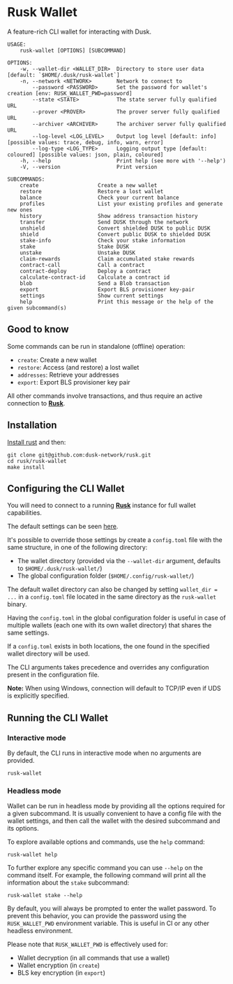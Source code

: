 # Rusk Wallet

A feature-rich CLI wallet for interacting with Dusk.

```
USAGE:
    rusk-wallet [OPTIONS] [SUBCOMMAND]

OPTIONS:
    -w, --wallet-dir <WALLET_DIR>  Directory to store user data [default: `$HOME/.dusk/rusk-wallet`]
    -n, --network <NETWORK>        Network to connect to
        --password <PASSWORD>      Set the password for wallet's creation [env: RUSK_WALLET_PWD=password]
        --state <STATE>            The state server fully qualified URL
        --prover <PROVER>          The prover server fully qualified URL
        --archiver <ARCHIVER>      The archiver server fully qualified URL
        --log-level <LOG_LEVEL>    Output log level [default: info] [possible values: trace, debug, info, warn, error]
        --log-type <LOG_TYPE>      Logging output type [default: coloured] [possible values: json, plain, coloured]
    -h, --help                     Print help (see more with '--help')
    -V, --version                  Print version

SUBCOMMANDS:
    create                   Create a new wallet
    restore                  Restore a lost wallet
    balance                  Check your current balance
    profiles                 List your existing profiles and generate new ones
    history                  Show address transaction history
    transfer                 Send DUSK through the network
    unshield                 Convert shielded DUSK to public DUSK
    shield                   Convert public DUSK to shielded DUSK
    stake-info               Check your stake information
    stake                    Stake DUSK
    unstake                  Unstake DUSK
    claim-rewards            Claim accumulated stake rewards
    contract-call            Call a contract
    contract-deploy          Deploy a contract
    calculate-contract-id    Calculate a contract id
    blob                     Send a Blob transaction
    export                   Export BLS provisioner key-pair
    settings                 Show current settings
    help                     Print this message or the help of the given subcommand(s)
```

## Good to know

Some commands can be run in standalone (offline) operation:

- `create`: Create a new wallet
- `restore`: Access (and restore) a lost wallet
- `addresses`: Retrieve your addresses
- `export`: Export BLS provisioner key pair

All other commands involve transactions, and thus require an active connection to [**Rusk**](https://github.com/dusk-network/rusk).

## Installation

[Install rust](https://www.rust-lang.org/tools/install) and then:

```
git clone git@github.com:dusk-network/rusk.git
cd rusk/rusk-wallet
make install
```

## Configuring the CLI Wallet

You will need to connect to a running [**Rusk**](https://github.com/dusk-network/rusk) instance for full wallet capabilities.

The default settings can be seen [here](https://github.com/dusk-network/rusk/blob/master/rusk-wallet/default.config.toml).

It's possible to override those settings by create a `config.toml` file with the same structure, in one of the following
directory:

- The wallet directory (provided via the `--wallet-dir` argument, defaults to `$HOME/.dusk/rusk-wallet/`)
- The global configuration folder (`$HOME/.config/rusk-wallet/`)

The default wallet directory can also be changed by setting `wallet_dir = ...` in a `config.toml` file located in the same
directory as the `rusk-wallet` binary.

Having the `config.toml` in the global configuration folder is useful in case of multiple wallets (each one with its own wallet directory) that shares the same settings.

If a `config.toml` exists in both locations, the one found in the specified wallet directory will be used.

The CLI arguments takes precedence and overrides any configuration present in the configuration file.

**Note:** When using Windows, connection will default to TCP/IP even if UDS is explicitly specified.

## Running the CLI Wallet

### Interactive mode

By default, the CLI runs in interactive mode when no arguments are provided.

```
rusk-wallet
```

### Headless mode

Wallet can be run in headless mode by providing all the options required for a given subcommand. It is usually convenient to have a config file with the wallet settings, and then call the wallet with the desired subcommand and its options.

To explore available options and commands, use the `help` command:

```
rusk-wallet help
```

To further explore any specific command you can use `--help` on the command itself. For example, the following command will print all the information about the `stake` subcommand:

```
rusk-wallet stake --help
```

By default, you will always be prompted to enter the wallet password. To prevent this behavior, you can provide the password using the `RUSK_WALLET_PWD` environment variable. This is useful in CI or any other headless environment.

Please note that `RUSK_WALLET_PWD` is effectively used for:

- Wallet decryption (in all commands that use a wallet)
- Wallet encryption (in `create`)
- BLS key encryption (in `export`)
